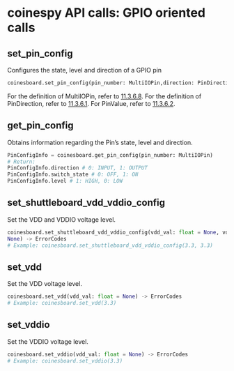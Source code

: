 # coinespy API calls: GPIO oriented calls
      
## set_pin_config
Configures the state, level and direction of a GPIO pin

```python
coinesboard.set_pin_config(pin_number: MultiIOPin,direction: PinDirection,output_state: PinValue) -> ErrorCodes
```

For the definition of MultiIOPin, refer to [11.3.6.8](../definition_of_constants.md/#multiiopin). For the definition of PinDirection, refer to
[11.3.6.1](../definition_of_constants.md/#pindirection). For PinValue, refer to [11.3.6.2](../definition_of_constants.md/#pinvalue).

## get_pin_config
Obtains information regarding the Pin’s state, level and direction.

```python
PinConfigInfo = coinesboard.get_pin_config(pin_number: MultiIOPin)
# Return:
PinConfigInfo.direction # 0: INPUT, 1: OUTPUT
PinConfigInfo.switch_state # 0: OFF, 1: ON
PinConfigInfo.level # 1: HIGH, 0: LOW
```

## set_shuttleboard_vdd_vddio_config
Set the VDD and VDDIO voltage level.
                
```python
coinesboard.set_shuttleboard_vdd_vddio_config(vdd_val: float = None, vddio_val: float =
None) -> ErrorCodes
# Example: coinesboard.set_shuttleboard_vdd_vddio_config(3.3, 3.3)
```

## set_vdd
Set the VDD voltage level.

```python
coinesboard.set_vdd(vdd_val: float = None) -> ErrorCodes
# Example: coinesboard.set_vdd(3.3)
```

## set_vddio
Set the VDDIO voltage level.

```python
coinesboard.set_vddio(vdd_val: float = None) -> ErrorCodes
# Example: coinesboard.set_vddio(3.3)
```